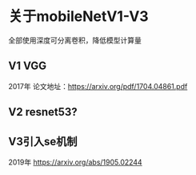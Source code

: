 # 关于mobileNetV1-V3
全部使用深度可分离卷积，降低模型计算量
## V1  VGG
2017年 论文地址：https://arxiv.org/pdf/1704.04861.pdf

## V2   resnet53?

## V3引入se机制
2019年 https://arxiv.org/abs/1905.02244

